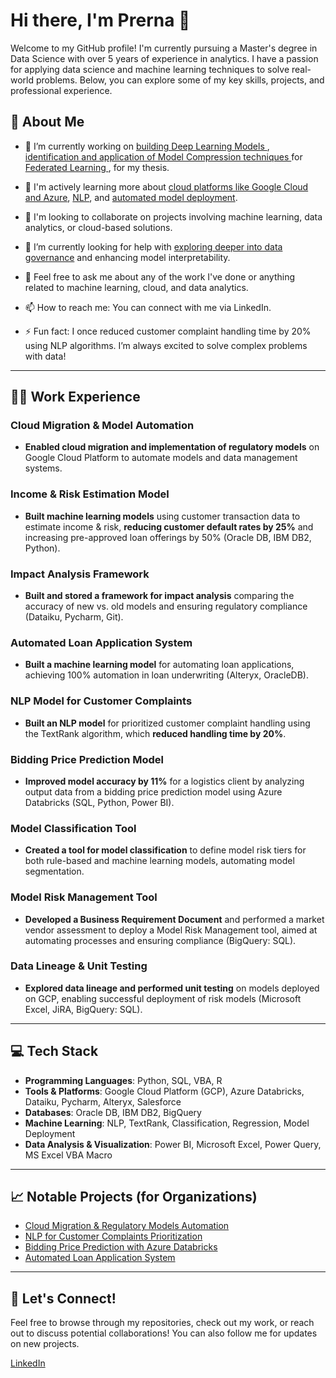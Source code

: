 
# Hi there, I'm Prerna 👋

Welcome to my GitHub profile! I'm currently pursuing a Master's degree in Data Science with over 5 years of experience in analytics. I have a passion for applying data science and machine learning techniques to solve real-world problems. Below, you can explore some of my key skills, projects, and professional experience.

## 🚀 About Me

- 🔭 I’m currently working on <u> building Deep Learning Models </u>, <u> identification and application of Model Compression techniques </u> for <u> Federated Learning </u>, for my thesis.

- 🌱 I'm actively learning more about [cloud platforms like Google Cloud and Azure](#), [NLP](#), and [automated model deployment](#).
- 👯 I'm looking to collaborate on projects involving machine learning, data analytics, or cloud-based solutions.
- 🤔 I’m currently looking for help with [exploring deeper into data governance](#) and enhancing model interpretability.
- 💬 Feel free to ask me about any of the work I've done or anything related to machine learning, cloud, and data analytics.
- 📫 How to reach me: You can connect with me via LinkedIn.
- ⚡ Fun fact: I once reduced customer complaint handling time by 20% using NLP algorithms. I’m always excited to solve complex problems with data!

---

## 🧑‍💻 Work Experience

### Cloud Migration & Model Automation  
- **Enabled cloud migration and implementation of regulatory models** on Google Cloud Platform to automate models and data management systems.

### Income & Risk Estimation Model  
- **Built machine learning models** using customer transaction data to estimate income & risk, **reducing customer default rates by 25%** and increasing pre-approved loan offerings by 50% (Oracle DB, IBM DB2, Python).

### Impact Analysis Framework  
- **Built and stored a framework for impact analysis** comparing the accuracy of new vs. old models and ensuring regulatory compliance (Dataiku, Pycharm, Git).

### Automated Loan Application System  
- **Built a machine learning model** for automating loan applications, achieving 100% automation in loan underwriting (Alteryx, OracleDB).

### NLP Model for Customer Complaints  
- **Built an NLP model** for prioritized customer complaint handling using the TextRank algorithm, which **reduced handling time by 20%**.

### Bidding Price Prediction Model  
- **Improved model accuracy by 11%** for a logistics client by analyzing output data from a bidding price prediction model using Azure Databricks (SQL, Python, Power BI).

### Model Classification Tool  
- **Created a tool for model classification** to define model risk tiers for both rule-based and machine learning models, automating model segmentation.

### Model Risk Management Tool  
- **Developed a Business Requirement Document** and performed a market vendor assessment to deploy a Model Risk Management tool, aimed at automating processes and ensuring compliance (BigQuery: SQL).

### Data Lineage & Unit Testing  
- **Explored data lineage and performed unit testing** on models deployed on GCP, enabling successful deployment of risk models (Microsoft Excel, JiRA, BigQuery: SQL).


---

## 💻 Tech Stack

- **Programming Languages**: Python, SQL, VBA, R
- **Tools & Platforms**: Google Cloud Platform (GCP), Azure Databricks, Dataiku, Pycharm, Alteryx, Salesforce
- **Databases**: Oracle DB, IBM DB2, BigQuery
- **Machine Learning**: NLP, TextRank, Classification, Regression, Model Deployment
- **Data Analysis & Visualization**: Power BI, Microsoft Excel, Power Query, MS Excel VBA Macro

---

## 📈 Notable Projects (for Organizations)

- [Cloud Migration & Regulatory Models Automation](#)
- [NLP for Customer Complaints Prioritization](#)
- [Bidding Price Prediction with Azure Databricks](#)
- [Automated Loan Application System](#)

---

## 📝 Let's Connect!

Feel free to browse through my repositories, check out my work, or reach out to discuss potential collaborations! You can also follow me for updates on new projects. 

[LinkedIn](www.linkedin.com/in/prerna2055) 

